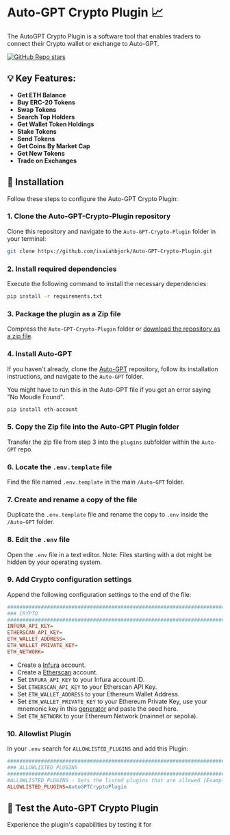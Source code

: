 # Auto-GPT Crypto Plugin 📈

The AutoGPT Crypto Plugin is a software tool that enables traders to connect their Crypto wallet or exchange to Auto-GPT.

[![GitHub Repo stars](https://img.shields.io/github/stars/isaiahbjork/Auto-GPT-Crypto-Plugin?style=social)](https://github.com/isaiahbjork/Auto-GPT-Crypto-Plugin/stargazers)

## 💡 Key Features:

- **Get ETH Balance**
- **Buy ERC-20 Tokens**
- **Swap Tokens**
- **Search Top Holders**
- **Get Wallet Token Holdings**
- **Stake Tokens**
- **Send Tokens**
- **Get Coins By Market Cap**
- **Get New Tokens**
- **Trade on Exchanges**

## 🔧 Installation

Follow these steps to configure the Auto-GPT Crypto Plugin:

### 1. Clone the Auto-GPT-Crypto-Plugin repository

Clone this repository and navigate to the `Auto-GPT-Crypto-Plugin` folder in your terminal:

```bash
git clone https://github.com/isaiahbjork/Auto-GPT-Crypto-Plugin.git
```

### 2. Install required dependencies

Execute the following command to install the necessary dependencies:

```bash
pip install -r requirements.txt
```

### 3. Package the plugin as a Zip file

Compress the `Auto-GPT-Crypto-Plugin` folder or [download the repository as a zip file](https://github.com/isaiahbjork/Auto-GPT-Crypto-Plugin/archive/refs/heads/master.zip).

### 4. Install Auto-GPT

If you haven't already, clone the [Auto-GPT](https://github.com/Significant-Gravitas/Auto-GPT) repository, follow its installation instructions, and navigate to the `Auto-GPT` folder.

You might have to run this in the Auto-GPT file if you get an error saying "No Moudle Found".

```bash
pip install eth-account
```

### 5. Copy the Zip file into the Auto-GPT Plugin folder

Transfer the zip file from step 3 into the `plugins` subfolder within the `Auto-GPT` repo.

### 6. Locate the `.env.template` file

Find the file named `.env.template` in the main `/Auto-GPT` folder.

### 7. Create and rename a copy of the file

Duplicate the `.env.template` file and rename the copy to `.env` inside the `/Auto-GPT` folder.

### 8. Edit the `.env` file

Open the `.env` file in a text editor. Note: Files starting with a dot might be hidden by your operating system.

### 9. Add Crypto configuration settings

Append the following configuration settings to the end of the file:

```ini
################################################################################
### CRYPTO
################################################################################
INFURA_API_KEY=
ETHERSCAN_API_KEY=
ETH_WALLET_ADDRESS=
ETH_WALLET_PRIVATE_KEY=
ETH_NETWORK=
```

- Create a [Infura](https://infura.io) account.
- Create a [Etherscan](https://etherscan.io) account.
- Set `INFURA_API_KEY` to your Infura account ID.
- Set `ETHERSCAN_API_KEY` to your Etherscan API Key.
- Set `ETH_WALLET_ADDRESS` to your Ethereum Wallet Address.
- Set `ETH_WALLET_PRIVATE_KEY` to your Ethereum Private Key, use your mnemonic key in this [generator](https://iancoleman.io/bip39/) and paste the seed here.
- Set `ETH_NETWORK` to your Ethereum Network (mainnet or sepolia).
### 10. Allowlist Plugin

In your `.env` search for `ALLOWLISTED_PLUGINS` and add this Plugin:

```ini
################################################################################
### ALLOWLISTED PLUGINS
################################################################################
#ALLOWLISTED_PLUGINS - Sets the listed plugins that are allowed (Example: plugin1,plugin2,plugin3)
ALLOWLISTED_PLUGINS=AutoGPTCryptoPlugin
```

## 🧪 Test the Auto-GPT Crypto Plugin

Experience the plugin's capabilities by testing it for
